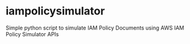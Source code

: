 # iampolicysimulator
Simple python script to simulate IAM Policy Documents using AWS IAM Policy Simulator APIs
